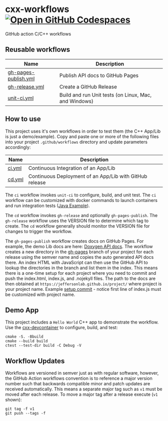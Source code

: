 # cxx-workflows [![Open in GitHub Codespaces](https://github.com/codespaces/badge.svg)](https://codespaces.new/JeffersonLab/cxx-workflows)
GitHub action C/C++ workflows

## Reusable workflows

| Name                 | Description                      |
|----------------------|----------------------------------|
| [gh-pages-publish.yml](https://github.com/JeffersonLab/cxx-workflows/blob/main/.github/workflows/gh-pages-publish.yml) | Publish API docs to GitHub Pages |
| [gh-release.yml](https://github.com/JeffersonLab/cxx-workflows/blob/main/.github/workflows/gh-release.yml) | Create a GitHub Release |
| [unit-ci.yml](https://github.com/JeffersonLab/cxx-workflows/blob/main/.github/workflows/unit-ci.yml) | Build and run Unit tests (on Linux, Mac, and Windows) |

## How to use
This project uses it's own workflows in order to test them (the C++ App/Lib is just a demo/example).  Copy and paste one or more of the following files into your project `.github/workflows` directory and update parameters accordingly:

| Name                 | Description                      |
|----------------------|----------------------------------|
| [ci.yml](https://github.com/JeffersonLab/cxx-workflows/blob/main/.github/workflows/ci.yml) | Continuous Integration of an App/Lib |
| [cd.yml](https://github.com/JeffersonLab/cxx-workflows/blob/main/.github/workflows/cd.yml) | Continuous Deployment of an App/Lib with GitHub release |

The `ci` workflow invokes `unit-ci` to configure, build, and unit test.   The `ci` workflow can be customized with docker commands to launch containers and run integration tests ([Java Example](https://github.com/JeffersonLab/myquery/blob/e47681393f9a7a900dc1f0a932b6271bfa6356ed/.github/workflows/ci.yml#L20-L44])).

The `cd` workflow invokes `gh-release` and optionally `gh-pages-publish`.  The `gh-release` workflow uses the VERSION file to determine which tag to create.  The `cd` workflow generally should monitor the VERSION file for changes to trigger the workflow.  

The `gh-pages-publish` workflow creates docs on GitHub Pages.  For example, the demo Lib docs are here: [Doxygen API docs](https://jeffersonlab.github.io/cxx-workflows/).  The workflow creates a new directory in the [gh-pages](https://github.com/JeffersonLab/cxx-workflows/tree/gh-pages) branch of your project for each release using the semver name and copies the auto generated API docs there.  An index HTML with JavaScript can then use the GitHub API to lookup the directories in the branch and list them in the index.  This means there is a one-time setup for each project where you need to commit and push the index.html, index.js, and .nojekyll files.  The path to the docs are then obtained at `https://jeffersonlab.github.io/project/` where project is your project name.  Example [setup commit](https://github.com/JeffersonLab/cxx-workflows/commit/36de0f35037c3b14834bbfbbb9e7784f2e70eebe) - notice first line of index.js must be customized with project name.

## Demo App 
This project includes a `Hello World` C++ app to demonstrate the workflow.  Use the [cxx-devcontainer](https://github.com/JeffersonLab/cxx-devcontainer) to configure, build, and test:

```
cmake -S. -Bbuild
cmake --build build
ctest --test-dir build -C Debug -V
```

## Workflow Updates
Workflows are versioned in semver just as with regular software, however, the GitHub Action workflows convention is to reference a major version number such that backwards compatible minor and patch updates are received automatically.  This means a separate major tag such as `v1` must be moved after each release.  To move a major tag after a release execute (`v1` shown):

```
git tag -f v1
git push --tags -f
```
